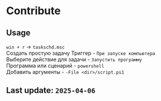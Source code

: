 # Contribute
## Usage
``win + r`` $\to$ ``taskschd.msc``  
Создать простую задачу 
Триггер - ``При запуске компьютера``  
Выберите действие для задачи - ``Запустить программу``  
Программа или сценарий - ``powershell``  
Добавить аргументы - ``-File <dir>/script.ps1``  
## Last update: ``2025-04-06``
